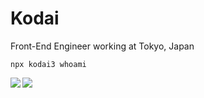 # Kodai

Front-End Engineer working at Tokyo, Japan

`npx kodai3 whoami`

<a href="https://github.com/anuraghazra/github-readme-stats">
  <img align="left" src="https://github-readme-stats.vercel.app/api?username=kodai3&count_private=true&theme=dracula" />
</a>
<a href="https://github.com/anuraghazra/convoychat">
  <img align="left" src="https://github-readme-stats.vercel.app/api/top-langs/?username=kodai3&hide=jupyter%20notebook" />
</a>
